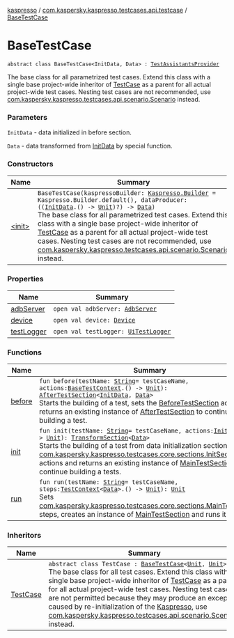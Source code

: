[kaspresso](../../index.md) / [com.kaspersky.kaspresso.testcases.api.testcase](../index.md) / [BaseTestCase](./index.md)

# BaseTestCase

`abstract class BaseTestCase<InitData, Data> : `[`TestAssistantsProvider`](../../com.kaspersky.kaspresso.testcases.core.testassistants/-test-assistants-provider/index.md)

The base class for all parametrized test cases. Extend this class with a single base project-wide inheritor of
[TestCase](../-test-case/index.md) as a parent for all actual project-wide test cases. Nesting test cases are not recommended, use
[com.kaspersky.kaspresso.testcases.api.scenario.Scenario](../../com.kaspersky.kaspresso.testcases.api.scenario/-scenario/index.md) instead.

### Parameters

`InitData` - data initialized in before section.

`Data` - data transformed from [InitData](index.md#InitData) by special function.

### Constructors

| Name | Summary |
|---|---|
| [&lt;init&gt;](-init-.md) | `BaseTestCase(kaspressoBuilder: `[`Kaspresso.Builder`](../../com.kaspersky.kaspresso.kaspresso/-kaspresso/-builder/index.md)` = Kaspresso.Builder.default(), dataProducer: ((`[`InitData`](index.md#InitData)`.() -> `[`Unit`](https://kotlinlang.org/api/latest/jvm/stdlib/kotlin/-unit/index.html)`)?) -> `[`Data`](index.md#Data)`)`<br>The base class for all parametrized test cases. Extend this class with a single base project-wide inheritor of [TestCase](../-test-case/index.md) as a parent for all actual project-wide test cases. Nesting test cases are not recommended, use [com.kaspersky.kaspresso.testcases.api.scenario.Scenario](../../com.kaspersky.kaspresso.testcases.api.scenario/-scenario/index.md) instead. |

### Properties

| Name | Summary |
|---|---|
| [adbServer](adb-server.md) | `open val adbServer: `[`AdbServer`](../../com.kaspersky.kaspresso.device.server/-adb-server/index.md) |
| [device](device.md) | `open val device: `[`Device`](../../com.kaspersky.kaspresso.device/-device/index.md) |
| [testLogger](test-logger.md) | `open val testLogger: `[`UiTestLogger`](../../com.kaspersky.kaspresso.logger/-ui-test-logger.md) |

### Functions

| Name | Summary |
|---|---|
| [before](before.md) | `fun before(testName: `[`String`](https://kotlinlang.org/api/latest/jvm/stdlib/kotlin/-string/index.html)` = testCaseName, actions: `[`BaseTestContext`](../../com.kaspersky.kaspresso.testcases.core.testcontext/-base-test-context.md)`.() -> `[`Unit`](https://kotlinlang.org/api/latest/jvm/stdlib/kotlin/-unit/index.html)`): `[`AfterTestSection`](../../com.kaspersky.kaspresso.testcases.core.sections/-after-test-section/index.md)`<`[`InitData`](index.md#InitData)`, `[`Data`](index.md#Data)`>`<br>Starts the building of a test, sets the [BeforeTestSection](../../com.kaspersky.kaspresso.testcases.core.sections/-before-test-section/index.md) actions and returns an existing instance of [AfterTestSection](../../com.kaspersky.kaspresso.testcases.core.sections/-after-test-section/index.md) to continue the building a test. |
| [init](init.md) | `fun init(testName: `[`String`](https://kotlinlang.org/api/latest/jvm/stdlib/kotlin/-string/index.html)` = testCaseName, actions: `[`InitData`](index.md#InitData)`.() -> `[`Unit`](https://kotlinlang.org/api/latest/jvm/stdlib/kotlin/-unit/index.html)`): `[`TransformSection`](../../com.kaspersky.kaspresso.testcases.core.sections/-transform-section/index.md)`<`[`Data`](index.md#Data)`>`<br>Starts the building of a test from data initialization section. Sets [com.kaspersky.kaspresso.testcases.core.sections.InitSection](../../com.kaspersky.kaspresso.testcases.core.sections/-init-section/index.md) actions and returns an existing instance of [MainTestSection](../../com.kaspersky.kaspresso.testcases.core.sections/-main-test-section/index.md) to continue building a tests. |
| [run](run.md) | `fun run(testName: `[`String`](https://kotlinlang.org/api/latest/jvm/stdlib/kotlin/-string/index.html)` = testCaseName, steps: `[`TestContext`](../../com.kaspersky.kaspresso.testcases.core.testcontext/-test-context/index.md)`<`[`Data`](index.md#Data)`>.() -> `[`Unit`](https://kotlinlang.org/api/latest/jvm/stdlib/kotlin/-unit/index.html)`): `[`Unit`](https://kotlinlang.org/api/latest/jvm/stdlib/kotlin/-unit/index.html)<br>Sets [com.kaspersky.kaspresso.testcases.core.sections.MainTestSection](../../com.kaspersky.kaspresso.testcases.core.sections/-main-test-section/index.md) steps, creates an instance of [MainTestSection](../../com.kaspersky.kaspresso.testcases.core.sections/-main-test-section/index.md) and runs it |

### Inheritors

| Name | Summary |
|---|---|
| [TestCase](../-test-case/index.md) | `abstract class TestCase : `[`BaseTestCase`](./index.md)`<`[`Unit`](https://kotlinlang.org/api/latest/jvm/stdlib/kotlin/-unit/index.html)`, `[`Unit`](https://kotlinlang.org/api/latest/jvm/stdlib/kotlin/-unit/index.html)`>`<br>The base class for all test cases. Extend this class with a single base project-wide inheritor of [TestCase](../-test-case/index.md) as a parent for all actual project-wide test cases. Nesting test cases are not permitted because they may produce an exception caused by re-initialization of the [Kaspresso](../../com.kaspersky.kaspresso.kaspresso/-kaspresso/index.md), use [com.kaspersky.kaspresso.testcases.api.scenario.Scenario](../../com.kaspersky.kaspresso.testcases.api.scenario/-scenario/index.md) instead. |
